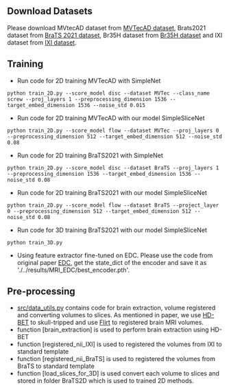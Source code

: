
## Download Datasets

Please download MVtecAD dataset from [MVTecAD dataset](https://www.mvtec.com/company/research/datasets/mvtec-ad/), Brats2021 dataset from [BraTS 2021 dataset](https://www.kaggle.com/datasets/dschettler8845/brats-2021-task1), Br35H dataset from [Br35H dataset](https://www.kaggle.com/datasets/ahmedhamada0/brain-tumor-detection) and IXI dataset from [IXI dataset](https://brain-development.org/ixi-dataset/).

## Training
- Run code for 2D training MVTecAD with SimpleNet
```
python train_2D.py --score_model disc --dataset MVTec --class_name screw --proj_layers 1 --preprocessing_dimension 1536 --target_embed_dimension 1536 --noise_std 0.015
```

- Run code for 2D training MVTecAD with our model SimpleSliceNet
```
python train_2D.py --score_model flow --dataset MVTec --proj_layers 0 --preprocessing_dimension 512 --target_embed_dimension 512 --noise_std 0.08
```

- Run code for 2D training BraTS2021 with SimpleNet
```
python train_2D.py --score_model disc --dataset BraTS --proj_layers 1 --preprocessing_dimension 1536 --target_embed_dimension 1536 --noise_std 0.08
```

- Run code for 2D training BraTS2021 with our model SimpleSliceNet
```
python train_2D.py --score_model flow --dataset BraTS --project_layer 0 --preprocessing_dimension 512 --target_embed_dimension 512 --noise_std 0.08
```

- Run code for 3D training BraTS2021 with our model SimpleSliceNet
```
python train_3D.py
```

- Using feature extractor fine-tuned on EDC.
Please use the code from original paper [EDC](https://github.com/guojiajeremy/edc), get the state_dict of the encoder and save it as './../results/MRI_EDC/best_encoder.pth'.
 ## Pre-processing
 - [src/data_utils.py](src/data_utils.py) contains code for brain extraction, volume registered and converting volumes to slices. As mentioned in paper, we use [HD-BET](https://github.com/MIC-DKFZ/HD-BET) to skull-tripped and use [Flirt](https://fsl.fmrib.ox.ac.uk/fsl/fslwiki/FLIRT) to registered brain MRI volumes.
 - function [brain_extraction] is used to perform brain extraction using HD-BET
 - function [registered_nii_IXI] is used to registered the volumes from IXI to standard template
 - function [registered_nii_BraTS] is used to registered the volumes from BraTS to standard template
 - function [load_slices_for_3D] is used convert each volume to slices and stored in folder BraTS2D which is used to trained 2D methods.
